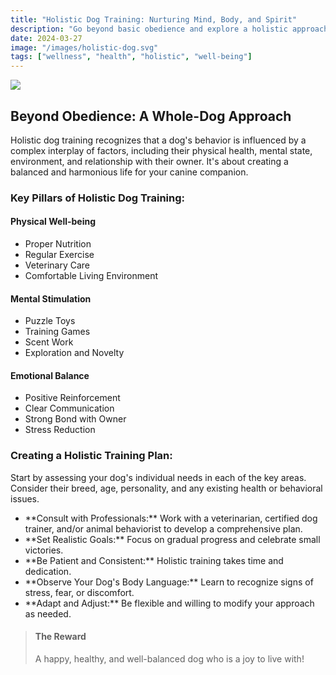 ```yaml
---
title: "Holistic Dog Training: Nurturing Mind, Body, and Spirit"
description: "Go beyond basic obedience and explore a holistic approach to dog training that considers the whole dog – physical health, mental well-being, and emotional needs."
date: 2024-03-27
image: "/images/holistic-dog.svg"
tags: ["wellness", "health", "holistic", "well-being"]
---
```


<div class="max-w-4xl mx-auto px-4 py-8">
  <img src="/images/holistic-dog.svg" class="w-full h-auto rounded-xl mb-8 shadow-lg" loading="lazy" />

  <h2 class="text-3xl font-bold text-slate-800 dark:text-slate-100 mb-6">Beyond Obedience: A Whole-Dog Approach</h2>

  <p class="text-lg text-slate-600 dark:text-slate-300 mb-8">
    Holistic dog training recognizes that a dog's behavior is influenced by a complex interplay of factors, including their physical health, mental state, environment, and relationship with their owner.  It's about creating a balanced and harmonious life for your canine companion.
  </p>

  <h3 class="text-2xl font-semibold text-slate-800 dark:text-slate-100 mb-4">Key Pillars of Holistic Dog Training:</h3>

  <div class="grid grid-cols-1 md:grid-cols-3 gap-8 mb-12">
    <div class="bg-white dark:bg-slate-800 p-6 rounded-xl shadow-md">
      <h4 class="text-xl font-semibold text-green-600 dark:text-green-400 mb-2">Physical Well-being</h4>
      <ul class="list-disc list-inside text-slate-600 dark:text-slate-300 space-y-1">
        <li>Proper Nutrition</li>
        <li>Regular Exercise</li>
        <li>Veterinary Care</li>
        <li>Comfortable Living Environment</li>
      </ul>
    </div>
    <div class="bg-white dark:bg-slate-800 p-6 rounded-xl shadow-md">
      <h4 class="text-xl font-semibold text-blue-600 dark:text-blue-400 mb-2">Mental Stimulation</h4>
      <ul class="list-disc list-inside text-slate-600 dark:text-slate-300 space-y-1">
        <li>Puzzle Toys</li>
        <li>Training Games</li>
        <li>Scent Work</li>
        <li>Exploration and Novelty</li>
      </ul>
    </div>
    <div class="bg-white dark:bg-slate-800 p-6 rounded-xl shadow-md">
      <h4 class="text-xl font-semibold text-purple-600 dark:text-purple-400 mb-2">Emotional Balance</h4>
      <ul class="list-disc list-inside text-slate-600 dark:text-slate-300 space-y-1">
        <li>Positive Reinforcement</li>
        <li>Clear Communication</li>
        <li>Strong Bond with Owner</li>
        <li>Stress Reduction</li>
      </ul>
    </div>
  </div>

  <h3 class="text-2xl font-semibold text-slate-800 dark:text-slate-100 mb-4">Creating a Holistic Training Plan:</h3>
    <p class="text-lg text-slate-600 dark:text-slate-300 mb-4">
        Start by assessing your dog's individual needs in each of the key areas. Consider their breed, age, personality, and any existing health or behavioral issues.
    </p>

  <ul class="list-decimal list-inside text-lg text-slate-600 dark:text-slate-300 mb-8 space-y-4">
    <li>**Consult with Professionals:**  Work with a veterinarian, certified dog trainer, and/or animal behaviorist to develop a comprehensive plan.</li>
    <li>**Set Realistic Goals:**  Focus on gradual progress and celebrate small victories.</li>
    <li>**Be Patient and Consistent:**  Holistic training takes time and dedication.</li>
    <li>**Observe Your Dog's Body Language:**  Learn to recognize signs of stress, fear, or discomfort.</li>
    <li>**Adapt and Adjust:**  Be flexible and willing to modify your approach as needed.</li>
  </ul>

  <blockquote class="bg-gradient-to-r from-green-400 to-blue-500 p-8 rounded-xl text-white">
    <h4 class="text-2xl font-bold mb-2">The Reward</h4>
    <p class="text-lg">A happy, healthy, and well-balanced dog who is a joy to live with!</p>
  </class>

</div>
